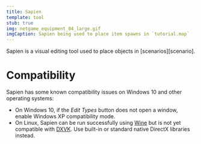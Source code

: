 ```yaml
---
title: Sapien
template: tool
stub: true
img: netgame_equipment_04_large.gif
imgCaption: Sapien being used to place item spawns in `tutorial.map`
---
```

Sapien is a visual editing tool used to place objects in [scenarios][scenario].

# Compatibility
Sapien has some known compatibility issues on Windows 10 and other operating systems:

* On Windows 10, if the _Edit Types_ button does not open a window, enable Windows XP compatibility mode.
* On Linux, Sapien can be run successfully using [Wine][] but is not yet compatible with [DXVK][]. Use built-in or standard native DirectX libraries instead.

[wine]: https://www.winehq.org/
[dxvk]: https://github.com/doitsujin/dxvk
